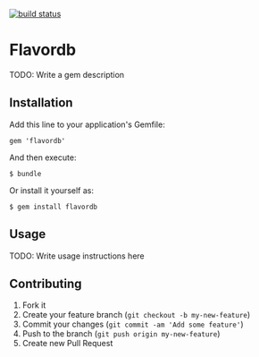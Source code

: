 [![build status](https://api.travis-ci.org/TrueNorth/flavordb-ruby.png)](https://travis-ci.org/TrueNorth/flavordb-ruby)
# Flavordb

TODO: Write a gem description

## Installation

Add this line to your application's Gemfile:

    gem 'flavordb'

And then execute:

    $ bundle

Or install it yourself as:

    $ gem install flavordb

## Usage

TODO: Write usage instructions here

## Contributing

1. Fork it
2. Create your feature branch (`git checkout -b my-new-feature`)
3. Commit your changes (`git commit -am 'Add some feature'`)
4. Push to the branch (`git push origin my-new-feature`)
5. Create new Pull Request
